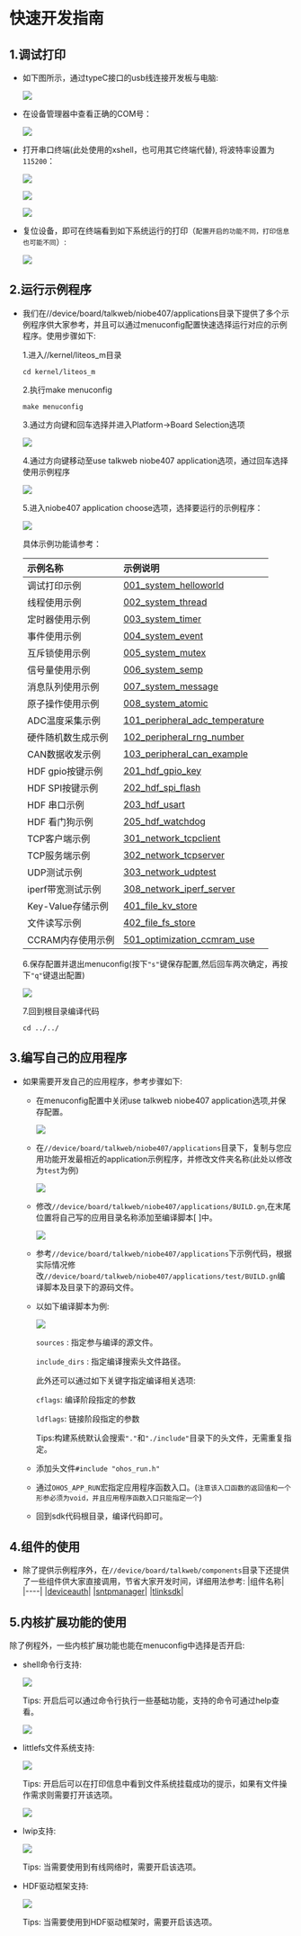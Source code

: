 # 快速开发指南

## 1.调试打印
- 如下图所示，通过typeC接口的usb线连接开发板与电脑:

    ![](figures/2-1.png)

- 在设备管理器中查看正确的COM号：

    ![](figures/2-2.png)

- 打开串口终端(此处使用的xshell，也可用其它终端代替), 将波特率设置为`115200`：

    ![](figures/2-3.png)

    ![](figures/2-4.png)

    ![](figures/2-5.png)

- 复位设备，即可在终端看到如下系统运行的打印（`配置开启的功能不同，打印信息也可能不同`）:

    ![](figures/2-6.png)

## 2.运行示例程序
- 我们在//device/board/talkweb/niobe407/applications目录下提供了多个示例程序供大家参考，并且可以通过menuconfig配置快速选择运行对应的示例程序。使用步骤如下:

    1.进入//kernel/liteos_m目录
    ```shell
    cd kernel/liteos_m
    ```
    2.执行make menuconfig
    ```shell
    make menuconfig
    ```
    3.通过方向键和回车选择并进入Platform->Board Selection选项

    ![](figures/2-7.png)

    4.通过方向键移动至use talkweb niobe407 application选项，通过回车选择使用示例程序

    ![](figures/2-8.png)

    5.进入niobe407 application choose选项，选择要运行的示例程序：

    ![](figures/2-9.png)

    具体示例功能请参考：
    
    | 示例名称| 示例说明 |
    | :---- | :---- |
    | 调试打印示例 | [001_system_helloworld](../../applications/001_system_helloworld/README_zh.md) |
    | 线程使用示例 | [002_system_thread](../../applications/002_system_thread/README_zh.md) |
    | 定时器使用示例 | [003_system_timer](../../applications/003_system_timer/README_zh.md) |
    | 事件使用示例 | [004_system_event](../../applications/004_system_event/README_zh.md) |
    | 互斥锁使用示例 | [005_system_mutex](../../applications/005_system_mutex/README_zh.md) |
    | 信号量使用示例 | [006_system_semp](../../applications/006_system_semp/README_zh.md) |
    | 消息队列使用示例 | [007_system_message](../../applications/007_system_message/README_zh.md) |
    | 原子操作使用示例 | [008_system_atomic](../../applications/008_system_atomic/README_zh.md) |
    | ADC温度采集示例 | [101_peripheral_adc_temperature](../../applications/101_peripheral_adc_temperature/README_zh.md) |
    | 硬件随机数生成示例 | [102_peripheral_rng_number](../../applications/102_peripheral_rng_number/README_zh.md) |
    | CAN数据收发示例 | [103_peripheral_can_example](../../applications/103_peripheral_can_example/README_zh.md) |
    | HDF gpio按键示例 | [201_hdf_gpio_key](../../applications/201_hdf_gpio_key/README_zh.md) |
    | HDF SPI按键示例 | [202_hdf_spi_flash](../../applications/202_hdf_spi_flash/README_zh.md) |
    | HDF 串口示例 | [203_hdf_usart](../../applications/203_hdf_usart/README_zh.md) |
    | HDF 看门狗示例 | [205_hdf_watchdog](../../applications/205_hdf_watchdog/README_zh.md) |
    | TCP客户端示例 | [301_network_tcpclient](../../applications/301_network_tcpclient/README_zh.md) |
    | TCP服务端示例 | [302_network_tcpserver](../../applications/302_network_tcpserver/README_zh.md) |
    | UDP测试示例 | [303_network_udptest](../../applications/303_network_udptest/README_zh.md) |
    | iperf带宽测试示例 | [308_network_iperf_server](../../applications/308_network_iperf_server/README_zh.md) |
    | Key-Value存储示例 | [401_file_kv_store](../../applications/401_file_kv_store/README_zh.md) |
    | 文件读写示例 | [402_file_fs_store](../../applications/402_file_fs_store/README_zh.md) |
    | CCRAM内存使用示例 | [501_optimization_ccmram_use](../../applications/501_optimization_ccmram_use/README_zh.md) |


    6.保存配置并退出menuconfig(按下`"s"`键保存配置,然后回车两次确定，再按下`"q"`键退出配置)

    ![](figures/2-10.png)

    7.回到根目录编译代码
    ```shell
    cd ../../
    ```
## 3.编写自己的应用程序
- 如果需要开发自己的应用程序，参考步骤如下:
    - 在menuconfig配置中关闭use talkweb niobe407 application选项,并保存配置。

        ![](figures/2-11.png)

    - 在`//device/board/talkweb/niobe407/applications`目录下，复制与您应用功能开发最相近的application示例程序，并修改文件夹名称(此处以修改为`test`为例)

        ![](figures/2-12.png)

    - 修改`//device/board/talkweb/niobe407/applications/BUILD.gn`,在末尾位置将自己写的应用目录名称添加至编译脚本[ ]中。

        ![](figures/2-13.png)

    - 参考`//device/board/talkweb/niobe407/applications`下示例代码，根据实际情况修改`//device/board/talkweb/niobe407/applications/test/BUILD.gn`编译脚本及目录下的源码文件。

    - 以如下编译脚本为例:

        ![](figures/2-14.png)
        
        `sources` : 指定参与编译的源文件。

        `include_dirs` : 指定编译搜索头文件路径。

        此外还可以通过如下关键字指定编译相关选项:

        `cflags`: 编译阶段指定的参数

        `ldflags`: 链接阶段指定的参数

        Tips:构建系统默认会搜索`"."`和`"./include"`目录下的头文件，无需重复指定。
    
    - 添加头文件`#include "ohos_run.h"`

    - 通过`OHOS_APP_RUN`宏指定应用程序函数入口。(`注意该入口函数的返回值和一个形参必须为void，并且应用程序函数入口只能指定一个`)

    - 回到sdk代码根目录，编译代码即可。
## 4.组件的使用
- 除了提供示例程序外，在`//device/board/talkweb/components`目录下还提供了一些组件供大家直接调用，节省大家开发时间，详细用法参考:
  |组件名称|
  |----|
  |[deviceauth](../../../components/deviceauth/deviceauth组件使用说明.md)|
  |[sntpmanager](../../../components/sntpmanager/sntp组件使用说明.md)|
  |[tlinksdk](../../../components/tlinksdk/twlink组件使用说明.md)|
    
## 5.内核扩展功能的使用
除了例程外，一些内核扩展功能也能在menuconfig中选择是否开启:
- shell命令行支持:

    ![](figures/2-15.png)
    
    Tips: 开启后可以通过命令行执行一些基础功能，支持的命令可通过help查看。
    
    ![](figures/2-16.png)

- littlefs文件系统支持:

    ![](figures/2-17.png)

    Tips: 开启后可以在打印信息中看到文件系统挂载成功的提示，如果有文件操作需求则需要打开该选项。

    ![](figures/2-18.png)

- lwip支持:

    ![](figures/2-19.png)

    Tips: 当需要使用到有线网络时，需要开启该选项。

- HDF驱动框架支持:

    ![](figures/2-20.png)

    Tips: 当需要使用到HDF驱动框架时，需要开启该选项。

